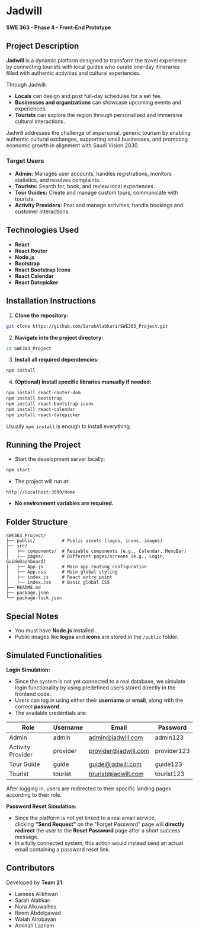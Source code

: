 # Jadwill

**SWE 363 - Phase 4 - Front-End Prototype**

## Project Description

**Jadwill** is a dynamic platform designed to transform the travel experience by connecting tourists with local guides who curate one-day itineraries filled with authentic activities and cultural experiences.

Through Jadwill:
- **Locals** can design and post full-day schedules for a set fee.
- **Businesses and organizations** can showcase upcoming events and experiences.
- **Tourists** can explore the region through personalized and immersive cultural interactions.

Jadwill addresses the challenge of impersonal, generic tourism by enabling authentic cultural exchanges, supporting small businesses, and promoting economic growth in alignment with Saudi Vision 2030.

### Target Users
- **Admin:** Manages user accounts, handles registrations, monitors statistics, and resolves complaints.
- **Tourists:** Search for, book, and review local experiences.
- **Tour Guides:** Create and manage custom tours, communicate with tourists.
- **Activity Providers:** Post and manage activities, handle bookings and customer interactions.

## Technologies Used
- **React**
- **React Router**
- **Node.js**
- **Bootstrap**
- **React Bootstrap Icons**
- **React Calendar**
- **React Datepicker**

## Installation Instructions

1. **Clone the repository:**
```bash
git clone https://github.com/SarahAlabkari/SWE363_Project.git
```

2. **Navigate into the project directory:**
```bash
cd SWE363_Project
```

3. **Install all required dependencies:**
```bash
npm install
```

4. **(Optional) Install specific libraries manually if needed:**
```bash
npm install react-router-dom
npm install bootstrap
npm install react-bootstrap-icons
npm install react-calendar
npm install react-datepicker
```

Usually `npm install` is enough to install everything.

## Running the Project

- Start the development server locally:
```bash
npm start
```

- The project will run at:
```
http://localhost:3000/Home
```

- **No environment variables are required.**

## Folder Structure

```
SWE363_Project/
├── public/          # Public assets (logos, icons, images)
├── src/
│   ├── components/  # Reusable components (e.g., Calendar, MenuBar)
│   ├── pages/       # Different pages/screens (e.g., Login, GuideDashboard)
│   ├── App.js       # Main app routing configuration
│   ├── App.css      # Main global styling
│   ├── index.js     # React entry point
│   └── index.css    # Basic global CSS
├── README.md
├── package.json
└── package-lock.json
```

## Special Notes

- You must have **Node.js** installed.
- Public images like **logos** and **icons** are stored in the `/public` folder.

## Simulated Functionalities

**Login Simulation:**
- Since the system is not yet connected to a real database, we simulate login functionality by using predefined users stored directly in the frontend code.
- Users can log in using either their **username** or **email**, along with the correct **password**.
- The available credentials are:

| Role                  | Username     | Email                  | Password       |
|------------------------|--------------|------------------------|----------------|
| Admin                  | admin        | admin@jadwill.com      | admin123        |
| Activity Provider      | provider     | provider@jadwill.com   | provider123     |
| Tour Guide             | guide        | guide@jadwill.com      | guide123        |
| Tourist                | tourist      | tourist@jadwill.com    | tourist123      |

After logging in, users are redirected to their specific landing pages according to their role.

**Password Reset Simulation:**
- Since the platform is not yet linked to a real email service,  
clicking **"Send Request"** on the "Forget Password" page will **directly redirect** the user to the **Reset Password** page after a short success message.
- In a fully connected system, this action would instead send an actual email containing a password reset link.

## Contributors

Developed by **Team 21**:
- Lamees Alikhwan
- Sarah Alabkari
- Nora Alkuwaihes
- Reem Abdelgawad
- Walah Alrobayan
- Aminah Laznam
